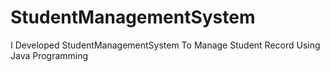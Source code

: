 # StudentManagementSystem
I Developed StudentManagementSystem  To Manage Student Record Using Java Programming
